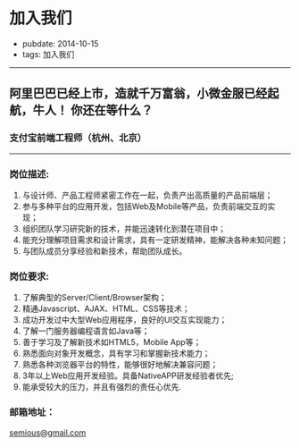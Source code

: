 # 加入我们
- pubdate: 2014-10-15
- tags: 加入我们

---
<style>
.row .threecol{
	display:none;
}
.row .ninecol{
	width:100%;
}
</style>
## 阿里巴巴已经上市，造就千万富翁，小微金服已经起航，牛人！ 你还在等什么？


### 支付宝前端工程师（杭州、北京）

------

### 岗位描述:
1. 与设计师、产品工程师紧密工作在一起，负责产出高质量的产品前端层；
2. 参与多种平台的应用开发，包括Web及Mobile等产品，负责前端交互的实现；
3. 组织团队学习研究新的技术，并能迅速转化到潜在项目中；
4. 能充分理解项目需求和设计需求，具有一定研发精神，能解决各种未知问题；
5. 与团队成员分享经验和新技术，帮助团队成长。

### 岗位要求:
1. 了解典型的Server/Client/Browser架构；
2. 精通Javascript、AJAX、HTML、CSS等技术；
3. 成功开发过中大型Web应用程序，良好的UI交互实现能力；
4. 了解一门服务器编程语言如Java等；
5. 善于学习及了解新技术如HTML5，Mobile App等；
6. 熟悉面向对象开发概念，具有学习和掌握新技术能力；
7. 熟悉各种浏览器平台的特性，能够很好地解决兼容问题；
8. 3年以上Web应用开发经验。具备NativeAPP研发经验者优先;
9. 能承受较大的压力，并且有强烈的责任心优先.

### 邮箱地址：
semious@gmail.com
